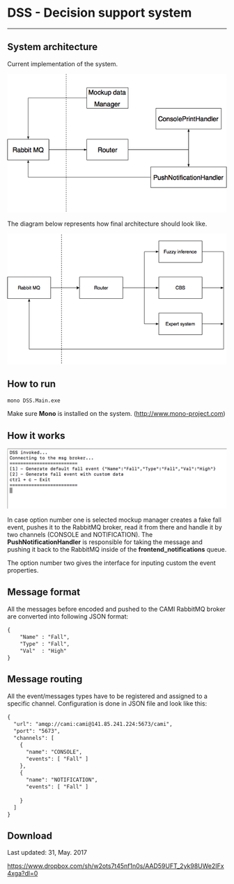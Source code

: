DSS -  Decision support system
===================
----------
System architecture
-------------
Current implementation of the system. 

![current state of the system](https://github.com/cami-project/cami-project/blob/196-DSS-implementation/DSS/Readme%20Assets/Current%20state.png?raw=true)

The diagram below represents how final architecture should look like.

![final product](https://github.com/cami-project/cami-project/blob/196-DSS-implementation/DSS/Readme%20Assets/Message%20router.png?raw=true)

How to run
-------------
```
mono DSS.Main.exe
```
Make sure **Mono** is installed on the system. (http://www.mono-project.com) 

How it works
-------------

![console interface](https://github.com/cami-project/cami-project/blob/196-DSS-implementation/DSS/Readme%20Assets/Console%20interface.png?raw=true)


In case option number one is selected mockup manager creates a fake fall event, pushes it to the RabbitMQ broker,  read it from there and handle it by two channels (CONSOLE and NOTIFICATION). The **PushNotificationHandler** is responsible for taking the message and pushing it back to the RabbitMQ inside of the **frontend_notifications** queue.

The option number two gives the interface for inputing custom the event properties. 


Message format
-------------
All the messages before encoded and pushed to the CAMI RabbitMQ broker are converted into following JSON format:  
```
{ 
	"Name" : "Fall",
	"Type" : "Fall",
	"Val"  : "High"
}
```


Message routing
-------------
All the event/messages types have to be registered and assigned to a specific channel.  Configuration is done in JSON file and look like this:

```
{
  "url": "amqp://cami:cami@141.85.241.224:5673/cami",
  "port": "5673",
  "channels": [
    {
      "name": "CONSOLE",
      "events": [ "Fall" ]
    },
    {
      "name": "NOTIFICATION",
      "events": [ "Fall" ]

    }
  ]
}

```


Download
-------------
Last updated: 31, May. 2017

https://www.dropbox.com/sh/w2ots7t45nf1n0s/AAD59UFT_2yk98UWe2IFx4xga?dl=0 










































































































































































































































































































































































































































































































 
